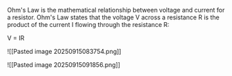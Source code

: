 Ohm's Law is the mathematical relationship between voltage and current for a resistor. Ohm's Law states that the voltage V across a resistance R is the product of the current I flowing through the resistance R:

V = IR

![[Pasted image 20250915083754.png]]

![[Pasted image 20250915091856.png]]